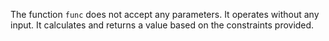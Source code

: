 The function `func` does not accept any parameters. It operates without any input. It calculates and returns a value based on the constraints provided.